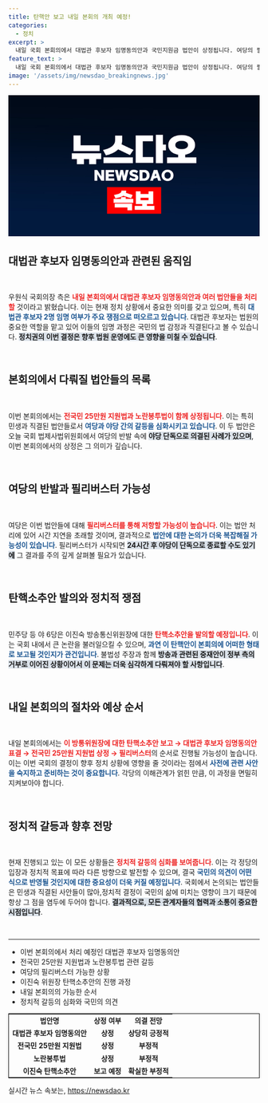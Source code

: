 ```yaml
---
title: 탄핵안 보고 내일 본회의 개최 예정!
categories:
  - 정치
excerpt: >
  내일 국회 본회의에서 대법관 후보자 임명동의안과 국민지원금 법안이 상정됩니다. 여당의 필리버스터가 예상되는 가운데, 간접 탄핵안도 주요 쟁점으로 떠오르고 있습니다. 여러분의 관심이 필요한 순간입니다!
feature_text: >
  내일 국회 본회의에서 대법관 후보자 임명동의안과 국민지원금 법안이 상정됩니다. 여당의 필리버스터가 예상되는 가운데, 간접 탄핵안도 주요 쟁점으로 떠오르고 있습니다. 여러분의 관심이 필요한 순간입니다!
image: '/assets/img/newsdao_breakingnews.jpg'
---
```


<p><img src="/assets/img/newsdao_breakingnews.jpg" alt="flaretime 속보" /></p>

<h2 data-ke-size="size26">대법관 후보자 임명동의안과 관련된 움직임</h2>

<p data-ke-size="size16">&nbsp;</p>

<p>우원식 국회의장 측은 <b><span style="color: #ee2323;">내일 본회의에서 대법관 후보자 임명동의안과 여러 법안들을 처리할</span></b> 것이라고 밝혔습니다.  이는 현재 정치 상황에서 중요한 의미를 갖고 있으며, 특히 <b><span style="color: #1a5490;">대법관 후보자 2명 임명 여부가 주요 쟁점으로 떠오르고 있습니다</span></b>. 대법관 후보자는 법원의 중요한 역할을 맡고 있어 이들의 임명 과정은 국민의 법 감정과 직결된다고 볼 수 있습니다. <b><span style="background-color: #21538527;">정치권의 이번 결정은 향후 법원 운영에도 큰 영향을 미칠 수 있습니다</span></b>.</p>

<p data-ke-size="size16">&nbsp;</p>

<h2 data-ke-size="size26">본회의에서 다뤄질 법안들의 목록</h2>

<p data-ke-size="size16">&nbsp;</p>

<p>이번 본회의에서는 <b><span style="color: #ee2323;">전국민 25만원 지원법과 노란봉투법이 함께 상정됩니다</span></b>. 이는 특히 민생과 직결된 법안들로서 <b><span style="color: #1a5490;">여당과 야당 간의 갈등을 심화시키고 있습니다</span></b>. 이 두 법안은 오늘 국회 법제사법위원회에서 여당의 반발 속에 <b><span style="background-color: #21538527;">야당 단독으로 의결된 사례가 있으며</span></b>, 이번 본회의에서의 상정은 그 의미가 깊습니다.</p>

<p data-ke-size="size16">&nbsp;</p>

<h2 data-ke-size="size26">여당의 반발과 필리버스터 가능성</h2>

<p data-ke-size="size16">&nbsp;</p>

<p>여당은 이번 법안들에 대해 <b><span style="color: #ee2323;">필리버스터를 통해 저항할 가능성이 높습니다</span></b>. 이는 법안 처리에 있어 시간 지연을 초래할 것이며, 결과적으로 <b><span style="color: #1a5490;">법안에 대한 논의가 더욱 복잡해질 가능성이 있습니다</span></b>. 필리버스터가 시작되면 <b><span style="background-color: #21538527;">24시간 후 야당이 단독으로 종료할 수도 있기에</span></b> 그 결과를 주의 깊게 살펴볼 필요가 있습니다.</p>

<p data-ke-size="size16">&nbsp;</p>

<h2 data-ke-size="size26">탄핵소추안 발의와 정치적 쟁점</h2>

<p data-ke-size="size16">&nbsp;</p>

<p>민주당 등 야 6당은 이진숙 방송통신위원장에 대한 <b><span style="color: #ee2323;">탄핵소추안을 발의할 예정입니다</span></b>. 이는 국회 내에서 큰 논란을 불러일으킬 수 있으며, <b><span style="color: #1a5490;">과연 이 탄핵안이 본회의에 어떠한 형태로 보고될 것인지가 관건입니다</span></b>. 불법성 주장과 함께 <b><span style="background-color: #21538527;">방송과 관련된 중재안이 정부 측의 거부로 이어진 상황이어서 이 문제는 더욱 심각하게 다뤄져야 할 사항입니다</span></b>.</p>

<p data-ke-size="size16">&nbsp;</p>

<h2 data-ke-size="size26">내일 본회의의 절차와 예상 순서</h2>

<p data-ke-size="size16">&nbsp;</p>

<p>내일 본회의에서는 <b><span style="color: #ee2323;">이 방통위원장에 대한 탄핵소추안 보고 → 대법관 후보자 임명동의안 표결 → 전국민 25만원 지원법 상정 → 필리버스터</span></b>의 순서로 진행될 가능성이 높습니다. 이는 이번 국회의 결정이 향후 정치 상황에 영향을 줄 것이라는 점에서 <b><span style="color: #1a5490;">사전에 관련 사안을 숙지하고 준비하는 것이 중요합니다</span></b>. 각당의 이해관계가 얽힌 만큼, 이 과정을 면밀히 지켜보아야 합니다. </p>

<p data-ke-size="size16">&nbsp;</p>

<h2 data-ke-size="size26">정치적 갈등과 향후 전망</h2>

<p data-ke-size="size16">&nbsp;</p>

<p>현재 진행되고 있는 이 모든 상황들은 <b><span style="color: #ee2323;">정치적 갈등의 심화를 보여줍니다</span></b>. 이는 각 정당의 입장과 정치적 목표에 따라 다른 방향으로 발전할 수 있으며, 결국 <b><span style="color: #1a5490;">국민의 의견이 어떤 식으로 반영될 것인지에 대한 중요성이 더욱 커질 예정입니다</span></b>. 국회에서 논의되는 법안들은 민생과 직결된 사안들이 많아,정치적 결정이 국민의 삶에 미치는 영향이 크기 때문에 항상 그 점을 염두에 두어야 합니다. <b><span style="background-color: #21538527;">결과적으로, 모든 관계자들의 협력과 소통이 중요한 시점입니다</span></b>.</p>

<p data-ke-size="size16">&nbsp;</p>

<hr />

<ul>
    <li>이번 본회의에서 처리 예정인 대법관 후보자 임명동의안</li>
    <li>전국민 25만원 지원법과 노란봉투법 관련 갈등</li>
    <li>여당의 필리버스터 가능한 상황</li>
    <li>이진숙 위원장 탄핵소추안의 진행 과정</li>
    <li>내일 본회의의 가능한 순서</li>
    <li>정치적 갈등의 심화와 국민의 의견</li>
</ul>

<table style="width: 100%; border-collapse: collapse; border: 1px solid #000;">
    <tr>
        <td style="text-align: center; height: 17px;"><b>법안명</b></td>
        <td style="text-align: center; height: 17px;"><b>상정 여부</b></td>
        <td style="text-align: center; height: 17px;"><b>의결 전망</b></td>
    </tr>
    <tr>
        <td style="text-align: center; height: 17px;"><b>대법관 후보자 임명동의안</b></td>
        <td style="text-align: center; height: 17px;"><b>상정</b></td>
        <td style="text-align: center; height: 17px;"><b>상당히 긍정적</b></td>
    </tr>
    <tr>
        <td style="text-align: center; height: 17px;"><b>전국민 25만원 지원법</b></td>
        <td style="text-align: center; height: 17px;"><b>상정</b></td>
        <td style="text-align: center; height: 17px;"><b>부정적</b></td>
    </tr>
    <tr>
        <td style="text-align: center; height: 17px;"><b>노란봉투법</b></td>
        <td style="text-align: center; height: 17px;"><b>상정</b></td>
        <td style="text-align: center; height: 17px;"><b>부정적</b></td>
    </tr>
    <tr>
        <td style="text-align: center; height: 17px;"><b>이진숙 탄핵소추안</b></td>
        <td style="text-align: center; height: 17px;"><b>보고 예정</b></td>
        <td style="text-align: center; height: 17px;"><b>확실한 부정적</b></td>
    </tr>
</table>
실시간 뉴스 속보는, <a href="https://newsdao.kr" rel="dofollow">https://newsdao.kr</a>


